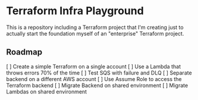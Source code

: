 # Terraform Infra Playground

This is a repository including a Terraform project that I'm creating just to actually start the foundation myself of an "enterprise" Terraform project.

## Roadmap
[ ] Create a simple Terraform on a single account
[ ] Use a Lambda that throws errors 70% of the time
[ ] Test SQS with failure and DLQ
[ ] Separate backend on a different AWS account
[ ] Use Assume Role to access the Terraform backend
[ ] Migrate Backend on shared environment
[ ] Migrate Lambdas on shared environment